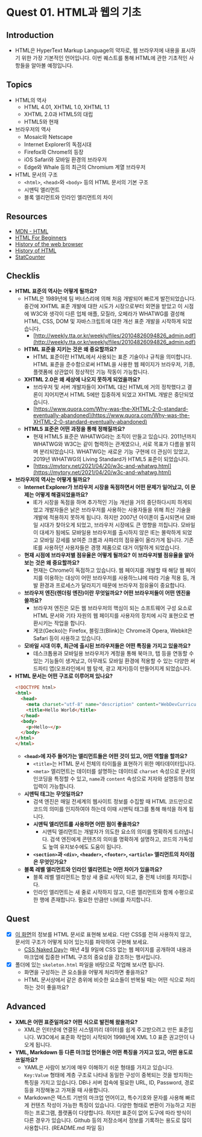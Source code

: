 # Quest 01. HTML과 웹의 기초

## Introduction
* HTML은 HyperText Markup Language의 약자로, 웹 브라우저에 내용을 표시하기 위한 가장 기본적인 언어입니다. 이번 퀘스트를 통해 HTML에 관한 기초적인 사항들을 알아볼 예정입니다.

## Topics
* HTML의 역사
  * HTML 4.01, XHTML 1.0, XHTML 1.1
  * XHTML 2.0과 HTML5의 대립
  * HTML5와 현재
* 브라우저의 역사
  * Mosaic와 Netscape
  * Internet Explorer의 독점시대
  * Firefox와 Chrome의 등장
  * iOS Safari와 모바일 환경의 브라우저
  * Edge와 Whale 등의 최근의 Chromium 계열 브라우저
* HTML 문서의 구조
  * `<html>`, `<head>`와 `<body>` 등의 HTML 문서의 기본 구조
  * 시맨틱 엘리먼트
  * 블록 엘리먼트와 인라인 엘리먼트의 차이

## Resources
* [MDN - HTML](https://developer.mozilla.org/ko/docs/Web/HTML)
* [HTML For Beginners](https://html.com/)
* [History of the web browser](https://en.wikipedia.org/wiki/History_of_the_web_browser)
* [History of HTML](https://en.wikipedia.org/wiki/HTML)
* [StatCounter](https://gs.statcounter.com/)

## Checklis
* **HTML 표준의 역사는 어떻게 될까요?**
  * HTML은 1989년에 팀 버너스리에 의해 처음 개발되어 빠르게 발전되었습니다. 중간에 XHTML 표준 개발에 대한 시도가 시장으로부터 외면을 받았고 이 시점에 W3C와 생각이 다른 업체 애플, 모질라, 오페라가 WHATWG를 결성해 HTML, CSS, DOM 및 자바스크립트에 대한 개선 표준 개발을 시작하게 되었습니다. 
    * [http://weekly.tta.or.kr/weekly/files/20104826094826_admin.pdf](http://weekly.tta.or.kr/weekly/files/20104826094826_admin.pdf)
  * **HTML 표준을 지키는 것은 왜 중요할까요?**
    * HTML 표준이란 HTML에서 사용되는 표준 기술이나 규칙을 의미합니다. HTML 표준을 준수함으로써 HTML을 사용한 웹 페이지가 브라우저, 기종, 플랫폼에 상관없이 정상적인 기능 작동이 가능합니다.
  * **XHTML 2.0은 왜 세상에 나오지 못하게 되었을까요?**
    * 브라우저 및 서버 개발자들이 XHTML 대신 HTML에 거의 정착했다고 결론이 지어지면서 HTML 5에만 집중하게 되었고 XHTML 개발은 중단되었습니다. 
    * [https://www.quora.com/Why-was-the-XHTML-2-0-standard-eventually-abandoned](https://www.quora.com/Why-was-the-XHTML-2-0-standard-eventually-abandoned)
  * **HTML5 표준은 어떤 과정을 통해 정해질까요?**
    * 현재 HTML5 표준은 WHATWG라는 조직이 만들고 있습니다. 2011년까지 WHATWG와 W3C는 같이 협력하는 관계였으나, 서로 목표가 다름을 밝히며 분리되었습니다. WHATWG는 새로운 기능 구현에 더 관심이 있었고, 2019년 WHATWG의 Living Standard가 HTML5 표준이 되었습니다.
    * [https://mytory.net/2021/04/20/w3c-and-whatwg.html](https://mytory.net/2021/04/20/w3c-and-whatwg.html)  
* **브라우저의 역사는 어떻게 될까요?**
  * **Internet Explorer가 브라우저 시장을 독점하면서 어떤 문제가 일어났고, 이 문제는 어떻게 해결되었을까요?**
    * IE가 시장을 독점을 하며 추가적인 기능 개선을 거의 중단하다시피 하게되었고 개발자들은 낡은 브라우저를 사용하는 사용자들을 위해 최신 기술을 개발에 적용하지 못하게 됩니다. 하지만 2007년 아이폰이 출시되면서 모바일 시대가 찾아오게 되었고, 브라우저 시장에도 큰 영향을 끼칩니다. 모바일이 대세가 됨에도 모바일용 브라우저를 출시하지 않은 IE는 몰락하게 되었고 모바일 강세를 보여준 크롬과 사파리의 점유율이 올라가게 됩니다. 기존 IE를 사용하던 사용자들은 경쟁 제품으로 대거 이탈하게 되었습니다.
  * **현재 시점에 브라우저별 점유율은 어떻게 될까요? 이 브라우저별 점유율을 알아보는 것은 왜 중요할까요?**
    * 현재는 Chrome이 독점하고 있습니다. 웹 페이지를 개발할 때 해당 웹 페이지를 이용하는 대상이 어떤 브라우저를 사용하느냐에 따라 기술 적용 등, 개발 환경과 프로세스가 달라지기 때문에 브라우저 점유율이 중요합니다.
  * **브라우저 엔진(렌더링 엔진)이란 무엇일까요? 어떤 브라우저들이 어떤 엔진을 쓸까요?**
    * 브라우저 엔진은 모든 웹 브라우저의 핵심이 되는 소프트웨어 구성 요소로 HTML 문서와 기타 자원의 웹 페이지를 사용자의 장치에 시각 표현으로 변환시키는 작업을 합니다.
    * 게코(Gecko)는 Firefox, 블링크(Blink)는 Chrome과 Opera, Webkit은 Safari 등이 사용하고 있습니다.
  * **모바일 시대 이후, 최근에 출시된 브라우저들은 어떤 특징을 가지고 있을까요?**
    * 데스크톱용과 모바일용 브라우저가 계정을 통해 북마크, 탭 등을 연동할 수 있는 기능들이 생겨났고, 아무래도 모바일 환경에 적용할 수 있는 다양한 써드파티 앱(오프라인에서 웹 탐색, 광고 제거)등이 만들어지게 되었습니다.
* **HTML 문서는 어떤 구조로 이루어져 있나요?**
  ```html
  <!DOCTYPE html>
  <html>
    <head>
      <meta charset="utf-8" name="description" content="WebDevCurriculum입니다.">
      <title>Hello World</title>
    </head>
    <body>
      <p>Hello~</p>
    </body>
  </html>
  </html>
  ```
  * **`<head>`에 자주 들어가는 엘리먼트들은 어떤 것이 있고, 어떤 역할을 할까요?**
    * `<title>`는 HTML 문서 전체의 타이틀을 표현하기 위한 메타데이터입니다. 
    * `<meta>` 엘리먼트는 데이터를 설명하는 데이터로 `charset` 속성으로 문서의 인코딩을 특정할 수 있고, `name`과 `content` 속성으로 저자와 설명등의 정보 입력이 가능합니다.
  * **시맨틱 태그는 무엇일까요?**
    * 검색 엔진은 매일 전세계의 웹사이트 정보를 수집할 때 HTML 코드만으로 코드의 의미를 인지하여야 하는데 이때  시맨틱 태그를 통해 해석을 하게 됩니다.
    * **시맨틱 엘리먼트를 사용하면 어떤 점이 좋을까요?**
      * 시맨틱 엘리먼트는 개발자가 의도한 요소의 의미를 명확하게 드러냅니다. 검색 엔진에게 콘텐츠의 의미를 명확하게 설명하고, 코드의 가독성도 높여 유지보수에도 도움이 됩니다.
    * **`<section>`과 `<div>`, `<header>`, `<footer>`, `<article>` 엘리먼트의 차이점은 무엇인가요?**
  * **블록 레벨 엘리먼트와 인라인 엘리먼트는 어떤 차이가 있을까요?**
    * 블록 레벨 엘리먼트는 항상 새 줄로 시작이 되고, 줄 전체 너비를 차지합니다. 
    * 인라인 엘리먼트는 새 줄로 시작하지 않고, 다른 엘리먼트와 함께 수평으로 한 행에 존재합니다. 필요한 만큼만 너비를 차지합니다.

## Quest
* [x] [이 화면](screen.png)의 정보를 HTML 문서로 표현해 보세요. 다만 CSS를 전혀 사용하지 않고, 문서의 구조가 어떻게 되어 있는지를 파악하여 구현해 보세요.
  * [CSS Naked Day](https://css-naked-day.github.io/)는 매년 4월 9일에 CSS 없는 웹 페이지를 공개하여 내용과 마크업에 집중한 HTML 구조의 중요성을 강조하는 행사입니다.
* [x] 폴더에 있는 `skeleton.html` 파일을 바탕으로 작업해 보시면 됩니다.
  * 화면을 구성하는 큰 요소들을 어떻게 처리하면 좋을까요?
  * HTML 문서상에서 같은 층위에 비슷한 요소들이 반복될 때는 어떤 식으로 처리하는 것이 좋을까요?

## Advanced
* **XML은 어떤 표준일까요? 어떤 식으로 발전해 왔을까요?**
  * XML은 인터넷에 연결된 시스템끼리 데이터를 쉽게 주고받으려고 만든 표준입니다. W3C에서 표준화 작업이 시작되어 1998년에 XML 1.0 표준 권고안이 나오게 됩니다. 
* **YML, Markdown 등 다른 마크업 언어들은 어떤 특징을 가지고 있고, 어떤 용도로 쓰일까요?**
  * YAML은 사람이 보기에 매우 이해하기 쉬운 형태를 가지고 있습니다. `Key:Value` 형태에 계층 구조로 나타내 동일한 구성이 중복되는 것을 방지하는 특징을 가지고 있습니다. DB나 서버 접속에 필요한 URL, ID, Password, 경로 등을 저장해놓고 가져올 때 사용합니다.
  * Markdown은 텍스트 기반의 마크업 언어이고, 특수기호와 문자를 사용해 빠르게 컨텐츠 작성이 가능한 특징이 있습니다. 다양한 형태로 변환이 가능하고 지원하는 프로그램, 플랫폼이 다양합니다. 하지만 표준이 없어 도구에 따라 방식이 다른 경우가 있습니다. Github 등의 저장소에서 정보를 기록하는 용도로 많이 사용합니다. (README.md 파일 등)  